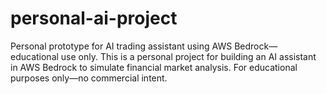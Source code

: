 # personal-ai-project
Personal prototype for AI trading assistant using AWS Bedrock—educational use only.
This is a personal project for building an AI assistant in AWS Bedrock to simulate financial market analysis. For educational purposes only—no commercial intent.


